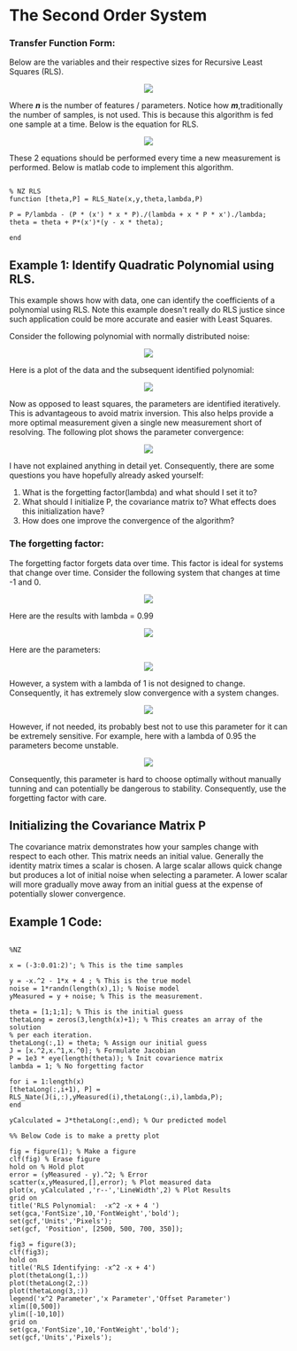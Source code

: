 # The Second Order System 

### Transfer Function Form: 

Below are the variables and their respective sizes for Recursive Least Squares (RLS).

<p align="center">
<img src ="Images/RLS/rls1.png">
</p>

Where _**n**_ is the number of features / parameters. Notice how _**m**_,traditionally the number of samples, is not used. This is because this algorithm is fed one sample at a time. Below is the equation for RLS. 

<p align="center">
<img src ="Images/RLS/rls3.png">
</p>

These 2 equations should be performed every time a new measurement is performed. Below is matlab code to implement this algorithm. 

```

% NZ RLS
function [theta,P] = RLS_Nate(x,y,theta,lambda,P)

P = P/lambda - (P * (x') * x * P)./(lambda + x * P * x')./lambda;
theta = theta + P*(x')*(y - x * theta);

end
```

## Example 1: Identify Quadratic Polynomial using RLS. 

This example shows how with data, one can identify the coefficients of a polynomial using RLS. Note this example doesn't really do RLS justice since such application could be more accurate and easier with Least Squares.

Consider the following polynomial with normally distributed noise:  

<p align="center">
<img src ="Images/RLS/rls4.png">
</p>

Here is a plot of the data and the subsequent identified polynomial: 

<p align="center">
<img src ="Images/RLS/rls5.png">
</p>

Now as opposed to least squares, the parameters are identified iteratively. This is advantageous to avoid matrix inversion. This also helps provide a more optimal measurement given a single new measurement short of resolving. The following plot shows the parameter convergence: 

<p align="center">
<img src ="Images/RLS/rls6.png">
</p>

I have not explained anything in detail yet. Consequently, there are some questions you have hopefully already asked yourself: 

1. What is the forgetting factor(lambda) and what should I set it to?
2. What should I initialize P, the covariance matrix to? What effects does this initialization have? 
3. How does one improve the convergence of the algorithm? 



### The forgetting factor:

The forgetting factor forgets data over time. This factor is ideal for systems that change over time. Consider the following system that changes at time -1 and 0. 

 <p align="center">
<img src ="Images/RLS/rls7.png">
</p>

Here are the results with lambda = 0.99

<p align="center">
<img src ="Images/RLS/rls8.png">
</p>

Here are the parameters: 

<p align="center">
<img src ="Images/RLS/rls9.png">
</p>

However, a system with a lambda of 1 is not designed to change. Consequently, it has extremely slow convergence with a system changes. 

<p align="center">
<img src ="Images/RLS/rls10.png">
</p>

However, if not needed, its probably best not to use this parameter for it can be extremely sensitive. For example, here with a lambda of 0.95 the parameters become unstable. 

<p align="center">
<img src ="Images/RLS/rls11.png">
</p>

Consequently, this parameter is hard to choose optimally without manually tunning and can potentially be dangerous to stability. Consequently, use the forgetting factor with care. 

## Initializing the Covariance Matrix P

The covariance matrix demonstrates how your samples change with respect to each other. This matrix needs an initial value. Generally the identity matrix times a scalar is chosen. A large scalar allows quick change but produces a lot of initial noise when selecting a parameter. A lower scalar will more gradually move away from an initial guess at the expense of potentially slower convergence. 


## Example 1 Code: 

```

%NZ

x = (-3:0.01:2)'; % This is the time samples 

y = -x.^2 - 1*x + 4 ; % This is the true model
noise = 1*randn(length(x),1); % Noise model 
yMeasured = y + noise; % This is the measurement. 

theta = [1;1;1]; % This is the initial guess 
thetaLong = zeros(3,length(x)+1); % This creates an array of the solution
% per each iteration.
thetaLong(:,1) = theta; % Assign our initial guess 
J = [x.^2,x.^1,x.^0]; % Formulate Jacobian 
P = 1e3 * eye(length(theta)); % Init covarience matrix 
lambda = 1; % No forgetting factor 

for i = 1:length(x)
[thetaLong(:,i+1), P] = RLS_Nate(J(i,:),yMeasured(i),thetaLong(:,i),lambda,P);
end

yCalculated = J*thetaLong(:,end); % Our predicted model

%% Below Code is to make a pretty plot 

fig = figure(1); % Make a figure
clf(fig) % Erase figure
hold on % Hold plot
error = (yMeasured - y).^2; % Error
scatter(x,yMeasured,[],error); % Plot measured data 
plot(x, yCalculated ,'r--','LineWidth',2) % Plot Results
grid on
title('RLS Polynomial:  -x^2 -x + 4 ')
set(gca,'FontSize',10,'FontWeight','bold');
set(gcf,'Units','Pixels');
set(gcf, 'Position', [2500, 500, 700, 350]);

fig3 = figure(3);
clf(fig3);
hold on 
title('RLS Identifying: -x^2 -x + 4')
plot(thetaLong(1,:))
plot(thetaLong(2,:))
plot(thetaLong(3,:))
legend('x^2 Parameter','x Parameter','Offset Parameter')
xlim([0,500])
ylim([-10,10])
grid on
set(gca,'FontSize',10,'FontWeight','bold');
set(gcf,'Units','Pixels');


```